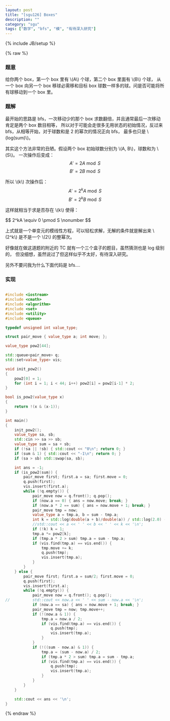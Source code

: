 ```yaml
---
layout: post
title: "[sgu126] Boxes"
description: ""
category: "sgu"
tags: ["数学", "bfs", "模", "有待深入研究"]
---
```

{% include JB/setup %}

{% raw %}

### 题意

给你两个 box，第一个 box 里有 \\(A\\) 个球，第二个 box 里面有 \\(B\\) 个球，
从一个 box 向另一个 box 移球必需移和目标 box 球数一样多的球。问是否可能将所有球移动到一个 box 里。

### 题解

最开始的思路是 bfs，一次移动少的那个 box 求数翻倍，并且通常最后一次移动肯定是两个 box 数目相等，
所以对于可能会走很多无用状态的初始情况，反过来 bfs，从相等开始，对于球数和是 2 的幂次的情况正向 bfs，
最多也只是 \\(log(sum)\\)。

其实这个方法非常的丑陋。假设两个 box 初始球数分别为 \\(A, B\\)，球数和为 \\(S\\)。
一次操作后变成：
$$ A' = 2A \bmod S \nonumber $$
$$ B' = 2B \bmod S \nonumber $$

所以 \\(k\\) 次操作后：
$$ A' = 2^kA \bmod S \nonumber $$
$$ B' = 2^kB \bmod S \nonumber $$

这样就相当于求是否存在 \\(k\\) 使得：
<div class="em">
$$ 2^kA \equiv 0 \pmod S \nonumber $$
</div>

上式就是一个单变元的模线性方程，可以轻松求解，无解的条件就是解出来 \\(2^k\\) 是不是一个 \\(2\\) 的整幂次。

好像就在做这道题的附近的 TC 就有一个三个盒子的题目，虽然猜测也是 log 级别的，
但没细想，虽然说过了但这样似乎不太好，有待深入研究。

另外不要问我为什么下面代码是 bfs....

### 实现

```cpp

#include <iostream>
#include <cmath>
#include <algorithm>
#include <set>
#include <utility>
#include <queue>

typedef unsigned int value_type;

struct pair_move { value_type a; int move; };

value_type pow2[44];

std::queue<pair_move> q;
std::set<value_type> vis;

void init_pow2()
{
	pow2[0] = 1;
	for (int i = 1; i < 44; i++) pow2[i] = pow2[i-1] * 2;
}

bool is_pow2(value_type x)
{
	return !(x & (x-1));
}

int main()
{
	init_pow2();
	value_type sa, sb;
	std::cin >> sa >> sb;
	value_type sum = sa + sb;
	if (!sa || !sb) { std::cout << "0\n"; return 0; }
	if (sum & 1) { std::cout << "-1\n"; return 0; }
	if (sa > sb) std::swap(sa, sb);

	int ans = -1;
	if (is_pow2(sum)) {
		pair_move first; first.a = sa; first.move = 0;
		q.push(first);
		vis.insert(first.a);
		while (!q.empty()) {
			pair_move now = q.front(); q.pop();
			if (now.a == 0) { ans = now.move; break; }
			if (now.a * 2 == sum) { ans = now.move + 1; break; }
			pair_move tmp = now;
			value_type a = tmp.a, b = sum - tmp.a;
			int k = std::log(double(a + b)/double(a)) / std::log(2.0) - 1;
			//std::cout << a << ' ' << b << ' ' << k << '\n';
			if (!k) k = 1;
			tmp.a *= pow2[k];
			if (tmp.a * 2 > sum) tmp.a = sum - tmp.a;
			if (vis.find(tmp.a) == vis.end()) {
				tmp.move += k;
				q.push(tmp);
				vis.insert(tmp.a);
			}
		}
	} else {
		pair_move first; first.a = sum/2; first.move = 0;
		q.push(first);
		vis.insert(first.a);
		while (!q.empty()) {
			pair_move now = q.front(); q.pop();
//			std::cout << now.a << ' ' << sum - now.a << '\n';
			if (now.a == sa) { ans = now.move + 1; break; }
			pair_move tmp = now; tmp.move++;
			if (!(now.a & 1)) {
				tmp.a = now.a / 2;
				if (vis.find(tmp.a) == vis.end()) {
					q.push(tmp);
					vis.insert(tmp.a);
				}
			}
			if (!((sum - now.a) & 1)) {
				tmp.a = (sum - now.a) / 2;
				if (tmp.a * 2 > sum) tmp.a = sum - tmp.a;
				if (vis.find(tmp.a) == vis.end()) {
					q.push(tmp);
					vis.insert(tmp.a);
				}
			}
		}
	}

	std::cout << ans << '\n';
}

```

{% endraw %}

